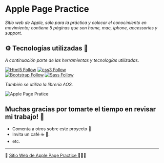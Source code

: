# Apple Page Practice

_Sitio web de Apple, sólo para la práctica y colocar el conocimiento en movimiento; contiene 5 páginas que son home, mac, iphone, accessories y support._

## ⚙️ Tecnologías utilizadas 🚀

_A continuación parte de las herramientas y tecnologías utilizadas._

[![Html5 Follow](https://img.shields.io/badge/HTML5-E34F26?style=for-the-badge&logo=html5&logoColor=white&labelColor=101010)](#)
[![css3 Follow](https://img.shields.io/badge/CSS3-1572B6?style=for-the-badge&logo=css3&logoColor=white&labelColor=101010)](#)
</br>
[![Bootstrap Follow](https://img.shields.io/badge/Bootstrap-563D7C?style=for-the-badge&logo=bootstrap&logoColor=white&labelColor=101010)](#)
[![Sass Follow](https://img.shields.io/badge/Sass-bf4080?style=for-the-badge&logo=sass&logoColor=white&labelColor=101010)](#)

_También se utiliza la librería AOS._


![Apple Page Pratice](https://github.com/niadevel/HTML-CSS_CoderHouse/blob/main/assets/MacBook%20Pro%20%26%20iPhone%2013%20Mockup%20html%20css.png)


## Muchas gracias por tomarte el tiempo en revisar mi trabajo! 💫

* Comenta a otros sobre este proyecto 📢
* Invita un café ☕ 💯. 
* etc.


---
📌 [Sitio Web de Apple Page Practice ](https://niadevel.github.io/HTML-CSS_CoderHouse/) 📱👍🏼

